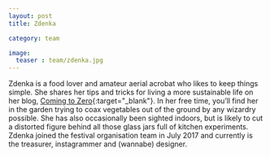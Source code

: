 ```yaml
---
layout: post
title: Zdenka

category: team

image:
  teaser : team/zdenka.jpg
---
```


Zdenka is a food lover and amateur aerial acrobat who likes to keep things simple. She shares her tips and tricks for living a more sustainable life on her blog, [Coming to Zero](https://comingtozero.com/){:target="_blank"}.  In her free time, you’ll find her in the garden trying to coax vegetables out of the ground by any wizardry possible. She has also occasionally been sighted indoors, but is likely to cut a distorted figure behind all those glass jars full of kitchen experiments. Zdenka joined the festival organisation team in July 2017 and currently is the treasurer, instagrammer and (wannabe) designer.